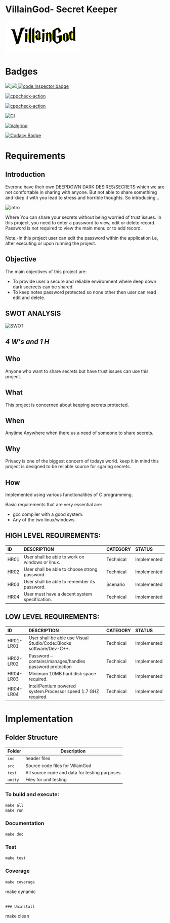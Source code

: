 # VillainGod- Secret Keeper

![villain](https://github.com/varun2awesome/stepin-VillainGod/blob/c94a0911abd889f5f794523f7848d7ed3d2b51f5/6_ImagesAndVideos/VillainGod.gif)

# Badges

<a href="https://frontend.code-inspector.com/public/user/github/varun2awesome">
   <img src="https://www.code-inspector.com/project/27419/score/svg" />
   <img src="https://www.code-inspector.com/project/27419/status/svg" />
   <img src="https://code-inspector.com/public/badge/user/github/varun2awesome?style=dark" alt="code inspector badge" />
</a>

[![cppcheck-action](https://github.com/varun2awesome/stepin-VillainGod/actions/workflows/c-cpp.yml/badge.svg)](https://github.com/varun2awesome/stepin-VillainGod/actions/workflows/c-cpp.yml)

[![cppcheck-action](https://github.com/varun2awesome/stepin-VillainGod/actions/workflows/c-cpp.yml/badge.svg)](https://github.com/varun2awesome/stepin-VillainGod/actions/workflows/c-cpp.yml)

[![CI](https://github.com/varun2awesome/stepin-VillainGod/actions/workflows/main.yml/badge.svg)](https://github.com/varun2awesome/stepin-VillainGod/actions/workflows/main.yml)

[![Valgrind](https://github.com/varun2awesome/stepin-VillainGod/actions/workflows/valgrind.yml/badge.svg)](https://github.com/varun2awesome/stepin-VillainGod/actions/workflows/valgrind.yml)

[![Codacy Badge](https://app.codacy.com/project/badge/Grade/3fd87b9fb5a04659a04da4d81316a3aa)](https://www.codacy.com/gh/varun2awesome/stepin-VillainGod/dashboard?utm_source=github.com&amp;utm_medium=referral&amp;utm_content=varun2awesome/stepin-VillainGod&amp;utm_campaign=Badge_Grade)

# Requirements 

## Introduction 
Everone have their own DEEPDOWN DARK DESIRES/SECRETS which we are not comfortable in sharing with anyone. But not able to share somethimg and kkep it with you lead to stress and horrible thoughts. So introducing...

![intro](https://github.com/varun2awesome/stepin-VillainGod/blob/3b22fa8ce6413e79ff26e358bffff7dd75fe480f/1_Requirements/intro.gif)

Where You can share your secrets without being worried of trust issues.
In this project, you need to enter a password to view, edit or delete record. Password is not required to view the main menu or to add record. 

Note:-In this project user can edit the password within the application i.e, after executing or upon running the project.

## Objective 
The main objectives of this project are: 
* To provide user a secure and reliable environment where deep down dark secrects can be shared.
* To keep notes password protected so none other then user can read edit and delete.

## SWOT ANALYSIS
![SWOT](https://github.com/varun2awesome/stepin-VillainGod/blob/0339d6b9ab44112187bcc5485464b096cbbcd7fc/6_ImagesAndVideos/SWOT.gif)


## ***4 W's and 1 H***
## Who
Anyone who want to share secrets but have trust issues can use this project.
## What
This project is concerned about keeping secrets protected.
## When 
Anytime Anywhere when there us a need of someone to share secrets.
## Why
Privacy is one of the biggest concern of todays world. keep it in mind this project is designed to be reliable source for sgaring secrets.
## How
Implemented using various functionalities of C programming.

Basic requirements that are very essential are:
* gcc compiler with a good system.
* Any of the two linux/windows.

## HIGH LEVEL REQUIREMENTS:

|ID|DESCRIPTION|CATEGORY|STATUS|
|:-----|:--------------------------------|:----------------|:----------|
|HR01|User shall be able to work on windows or linux.|Technical|Implemented|
|HR02|User shall be able to choose strong password.|Technical|Implemented|
|HR03|User shall be able to remember its password.|Scenario|Implemented|
|HR04|User must have a decent system specification.|Technical|Implemented|

## LOW LEVEL REQUIREMENTS:

|ID|DESCRIPTION|CATEGORY|STATUS|
|:-----|:--------------------------------|:----------------|:----------|
|HR01-LR01|User shall be able use Visual Studio/Code::Blocks software/Dev-C++.|Technical|Implemented|
|HR02-LR02|Password – contains/manages/handles password protection|Technical|Implemented|
|HR04-LR03|Minimum 10MB hard disk space required.|Technical|Implemented|
|HR04-LR04|Intel/Pentium powered system.Processor speed 1.7 GHZ required.|Technical|Implemented|

# Implementation

## Folder Structure
Folder        | Description
--------------| ----------------------------------------------
`inc`         |  header files
`src`         | Source code files for VillainGod
`test`        | All source code and data for testing purposes
`unity`       | Files for unit testing


### To build and execute:
```
make all
make run
```





### Documentation

```
make doc
```

### Test

```
make test
```

### Coverage

```
make coverage
```

make dynamic
```

### Uninstall
```
make clean
```
